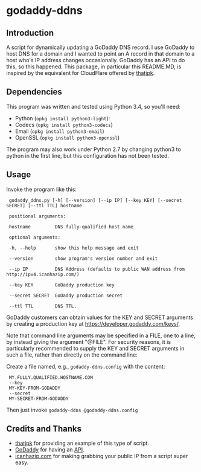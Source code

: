 # godaddy-ddns

Introduction
------------
A script for dynamically updating a GoDaddy DNS record. I use GoDaddy to host DNS for a domain and I wanted to point an A record in that domain to a host who's IP address changes occasionally. GoDaddy has an API to do this, so this happened.  This package, in particular this README.MD, is inspired by the equivalent for CloudFlare offered by [thatjpk](https://github.com/thatjpk/cloudflare-ddns).

Dependencies
------------
This program was written and tested using Python 3.4, so you'll need:

 - Python (`opkg install python3-light`):
 - Codecs (`opkg install python3-codecs`)
 - Email (`opkg install python3-email`)
 - OpenSSL (`opkg install python3-openssl`)

The program may also work under Python 2.7 by changing python3 to python in the first line, but this configuration has not
been tested.

Usage
-----
Invoke the program like this:

     godaddy_ddns.py [-h] [--version] [--ip IP] [--key KEY] [--secret SECRET] [--ttl TTL] hostname
     
     positional arguments: 
     
     hostname         DNS fully-qualified host name
     
     optional arguments:
     
     -h, --help       show this help message and exit
     
     --version        show program's version number and exit
     
     --ip IP          DNS Address (defaults to public WAN address from http://ipv4.icanhazip.com/)
     
     --key KEY        GoDaddy production key
     
     --secret SECRET  GoDaddy production secret
     
     --ttl TTL        DNS TTL.

GoDaddy customers can obtain values for the KEY and SECRET arguments by creating a production key at https://developer.godaddy.com/keys/.  

Note that command line arguments may be specified in a FILE, one to a line, by instead giving the argument "@FILE".  For security reasons, it is particularly recommended to supply the KEY and SECRET arguments in such a file, rather than directly on the command line:

Create a file named, e.g., `godaddy-ddns.config` with the content:

     MY.FULLY.QUALIFIED.HOSTNAME.COM
     --key
     MY-KEY-FROM-GODADDY
     --secret
     MY-SECRET-FROM-GODADDY

Then just invoke `godaddy-ddns @godaddy-ddns.config`

Credits and Thanks
------------------
 - [thatjpk](https://github.com/thatjpk/cloudflare-ddns) for providing an example of this type of script.
 - [GoDaddy](https://www.godaddy.com/) for having an [API](https://developer.godaddy.com/).
 - [icanhazip.com](http://icanhazip.com/) for making grabbing your public IP
    from a script super easy.
